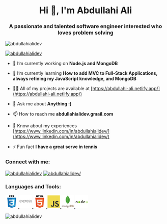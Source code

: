 <h1 align="center">Hi 👋, I'm Abdullahi Ali</h1>
<h3 align="center">A passionate and talented software engineer interested who loves problem solving</h3>

<p align="left"> <img src="https://komarev.com/ghpvc/?username=abdullahialidev&label=Profile%20views&color=0e75b6&style=flat" alt="abdullahialidev" /> </p>

<p align="left"> <a href="https://twitter.com/abdullahialidev" target="blank"><img src="https://img.shields.io/twitter/follow/abdullahialidev?logo=twitter&style=for-the-badge" alt="abdullahialidev" /></a> </p>

- 🔭 I’m currently working on **Node.js and MongoDB**

- 🌱 I’m currently learning **How to add MVC to Full-Stack Applications, always refining my JavaScript knowledge, and MongoDB**

- 👨‍💻 All of my projects are available at [https://abdullahi-ali.netlify.app/](https://abdullahi-ali.netlify.app/)

- 💬 Ask me about **Anything :)**

- 📫 How to reach me **abdullahialidev.gmail.com**

- 📄 Know about my experiences [https://www.linkedin.com/in/abdullahialidev/](https://www.linkedin.com/in/abdullahialidev/)

- ⚡ Fun fact **I have a great serve in tennis**

<h3 align="left">Connect with me:</h3>
<p align="left">
<a href="https://twitter.com/abdullahialidev" target="blank"><img align="center" src="https://raw.githubusercontent.com/rahuldkjain/github-profile-readme-generator/master/src/images/icons/Social/twitter.svg" alt="abdullahialidev" height="30" width="40" /></a>
<a href="https://linkedin.com/in/abdullahialidev/" target="blank"><img align="center" src="https://raw.githubusercontent.com/rahuldkjain/github-profile-readme-generator/master/src/images/icons/Social/linked-in-alt.svg" alt="abdullahialidev/" height="30" width="40" /></a>
</p>

<h3 align="left">Languages and Tools:</h3>
<p align="left"> <a href="https://www.w3schools.com/css/" target="_blank" rel="noreferrer"> <img src="https://raw.githubusercontent.com/devicons/devicon/master/icons/css3/css3-original-wordmark.svg" alt="css3" width="40" height="40"/> </a> <a href="https://expressjs.com" target="_blank" rel="noreferrer"> <img src="https://raw.githubusercontent.com/devicons/devicon/master/icons/express/express-original-wordmark.svg" alt="express" width="40" height="40"/> </a> <a href="https://www.w3.org/html/" target="_blank" rel="noreferrer"> <img src="https://raw.githubusercontent.com/devicons/devicon/master/icons/html5/html5-original-wordmark.svg" alt="html5" width="40" height="40"/> </a> <a href="https://developer.mozilla.org/en-US/docs/Web/JavaScript" target="_blank" rel="noreferrer"> <img src="https://raw.githubusercontent.com/devicons/devicon/master/icons/javascript/javascript-original.svg" alt="javascript" width="40" height="40"/> </a> <a href="https://www.mongodb.com/" target="_blank" rel="noreferrer"> <img src="https://raw.githubusercontent.com/devicons/devicon/master/icons/mongodb/mongodb-original-wordmark.svg" alt="mongodb" width="40" height="40"/> </a> <a href="https://nodejs.org" target="_blank" rel="noreferrer"> <img src="https://raw.githubusercontent.com/devicons/devicon/master/icons/nodejs/nodejs-original-wordmark.svg" alt="nodejs" width="40" height="40"/> </a> </p>

<p><img align="center" src="https://github-readme-stats.vercel.app/api/top-langs?username=abdullahialidev&show_icons=true&locale=en&layout=compact" alt="abdullahialidev" /></p>
